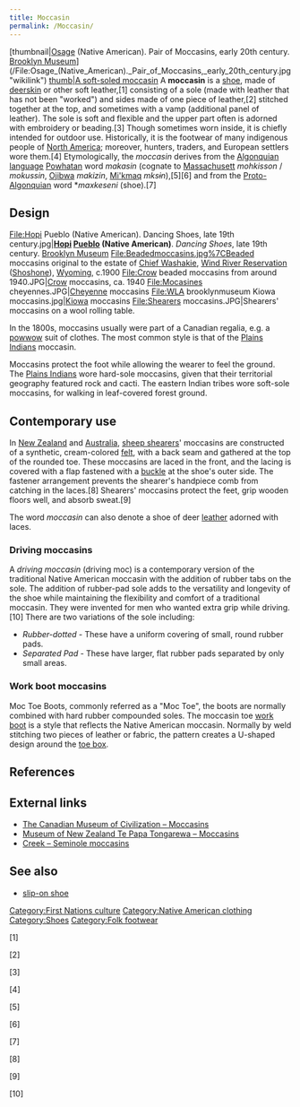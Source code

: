 ```yaml
---
title: Moccasin
permalink: /Moccasin/
---
```


[thumbnail\|[Osage](Osage_Nation "wikilink") (Native American). Pair of
Moccasins, early 20th century. [Brooklyn
Museum](/Brooklyn_Museum "wikilink")](/File:Osage_(Native_American)._Pair_of_Moccasins,_early_20th_century.jpg "wikilink")
[thumb\|A soft-soled moccasin](/File:Soft_moccasin.jpg "wikilink") A
**moccasin** is a [shoe](/shoe "wikilink"), made of
[deerskin](/deer "wikilink") or other soft leather,[1] consisting of a
sole (made with leather that has not been "worked") and sides made of
one piece of leather,[2] stitched together at the top, and sometimes
with a vamp (additional panel of leather). The sole is soft and flexible
and the upper part often is adorned with embroidery or beading.[3]
Though sometimes worn inside, it is chiefly intended for outdoor use.
Historically, it is the footwear of many indigenous people of [North
America](/North_American_Indians "wikilink"); moreover, hunters,
traders, and European settlers wore them.[4] Etymologically, the
*moccasin* derives from the [Algonquian
language](/Algonquian_languages "wikilink")
[Powhatan](/Powhatan_language "wikilink") word *makasin* (cognate to
[Massachusett](/Massachusett_language "wikilink") *mohkisson* /
*mokussin*, [Ojibwa](/Anishinaabe_language "wikilink") *makizin*,
[Mi'kmaq](/Mi'kmaq_language "wikilink") *mksɨn*),[5][6] and from the
[Proto-Algonquian](/Proto-Algonquian "wikilink") word \**maxkeseni*
(shoe).[7]

## Design

<File:Hopi> Pueblo (Native American). Dancing Shoes, late 19th
century.jpg\|**[Hopi](/Hopi "wikilink") [Pueblo](/Pueblo "wikilink")
(Native American)**. *Dancing Shoes*, late 19th century. [Brooklyn
Museum](/Brooklyn_Museum "wikilink") <File:Beadedmoccasins.jpg%7CBeaded>
moccasins original to the estate of [Chief
Washakie](/Chief_Washakie "wikilink"), [Wind River
Reservation](/Wind_River_Reservation "wikilink")
([Shoshone](/Shoshone "wikilink")), [Wyoming](/Wyoming "wikilink"),
c.1900 <File:Crow> beaded moccasins from around
1940.JPG\|[Crow](/Crow_Nation "wikilink") moccasins, ca. 1940
<File:Mocasines> cheyennes.JPG\|[Cheyenne](/Cheyenne_people "wikilink")
moccasins <File:WLA> brooklynmuseum Kiowa
moccasins.jpg\|[Kiowa](/Kiowa_people "wikilink") moccasins
<File:Shearers> moccasins.JPG\|Shearers' moccasins on a wool rolling
table.

In the 1800s, moccasins usually were part of a Canadian regalia, e.g. a
[powwow](/powwow "wikilink") suit of clothes. The most common style is
that of the [Plains Indians](/Plains_Indians "wikilink") moccasin.

Moccasins protect the foot while allowing the wearer to feel the ground.
The [Plains Indians](/Plains_Indians "wikilink") wore hard-sole
moccasins, given that their territorial geography featured rock and
cacti. The eastern Indian tribes wore soft-sole moccasins, for walking
in leaf-covered forest ground.

## Contemporary use

In [New Zealand](/New_Zealand "wikilink") and
[Australia](/Australia "wikilink"), [sheep
shearers](/sheep_shearer "wikilink")' moccasins are constructed of a
synthetic, cream-colored [felt](/felt "wikilink"), with a back seam and
gathered at the top of the rounded toe. These moccasins are laced in the
front, and the lacing is covered with a flap fastened with a
[buckle](/buckle "wikilink") at the shoe's outer side. The fastener
arrangement prevents the shearer's handpiece comb from catching in the
laces.[8] Shearers' moccasins protect the feet, grip wooden floors well,
and absorb sweat.[9]

The word *moccasin* can also denote a shoe of deer
[leather](/leather "wikilink") adorned with laces.

### Driving moccasins

A *driving moccasin* (driving moc) is a contemporary version of the
traditional Native American moccasin with the addition of rubber tabs on
the sole. The addition of rubber-pad sole adds to the versatility and
longevity of the shoe while maintaining the flexibility and comfort of a
traditional moccasin. They were invented for men who wanted extra grip
while driving.[10] There are two variations of the sole including:

-   *Rubber-dotted* - These have a uniform covering of small, round
    rubber pads.
-   *Separated Pad* - These have larger, flat rubber pads separated by
    only small areas.

### Work boot moccasins

Moc Toe Boots, commonly referred as a "Moc Toe", the boots are normally
combined with hard rubber compounded soles. The moccasin toe [work
boot](/Work_boots "wikilink") is a style that reflects the Native
American moccasin. Normally by weld stitching two pieces of leather or
fabric, the pattern creates a U-shaped design around the [toe
box](/toe_box "wikilink").

## References

## External links

-   [The Canadian Museum of Civilization –
    Moccasins](http://www.civilization.ca/cmc/exhibitions/aborig/mocasin/mocrune.shtml)
-   [Museum of New Zealand Te Papa Tongarewa –
    Moccasins](https://collections.tepapa.govt.nz/search/moccasins/results)
-   [Creek – Seminole
    moccasins](http://www.nativetech.org/seminole/moccasins/index.php)

## See also

-   [slip-on shoe](/slip-on_shoe "wikilink")

[Category:First Nations
culture](/Category:First_Nations_culture "wikilink") [Category:Native
American clothing](/Category:Native_American_clothing "wikilink")
[Category:Shoes](/Category:Shoes "wikilink") [Category:Folk
footwear](/Category:Folk_footwear "wikilink")

[1]

[2]

[3]

[4]

[5]

[6]

[7]

[8]

[9]

[10]